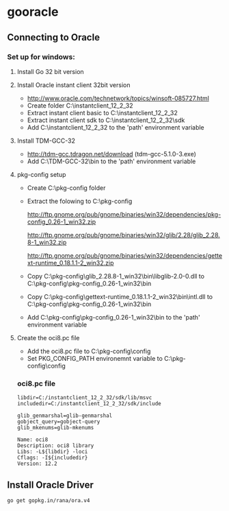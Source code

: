 # gooracle

Connecting to Oracle
--------------------

### Set up for windows:
1. Install Go 32 bit version

2. Install Oracle instant client 32bit version
    * http://www.oracle.com/technetwork/topics/winsoft-085727.html
    * Create folder C:\instantclient_12_2_32
    * Extract instant client basic to C:\instantclient_12_2_32
    * Extract instant client sdk to  C:\instantclient_12_2_32\sdk
    * Add C:\instantclient_12_2_32 to the 'path' environment variable
    
3. Install TDM-GCC-32
    * http://tdm-gcc.tdragon.net/download (tdm-gcc-5.1.0-3.exe)
    * Add C:\TDM-GCC-32\bin to the 'path' environment variable
    
4. pkg-config setup
    * Create C:\pkg-config folder
    * Extract the folowing to C:\pkg-config
    
      http://ftp.gnome.org/pub/gnome/binaries/win32/dependencies/pkg-config_0.26-1_win32.zip
      
      http://ftp.gnome.org/pub/gnome/binaries/win32/glib/2.28/glib_2.28.8-1_win32.zip
      
      http://ftp.gnome.org/pub/gnome/binaries/win32/dependencies/gettext-runtime_0.18.1.1-2_win32.zip
      
    * Copy C:\pkg-config\glib_2.28.8-1_win32\bin\libglib-2.0-0.dll to C:\pkg-config\pkg-config_0.26-1_win32\bin
    * Copy C:\pkg-config\gettext-runtime_0.18.1.1-2_win32\bin\intl.dll to C:\pkg-config\pkg-config_0.26-1_win32\bin
    * Add C:\pkg-config\pkg-config_0.26-1_win32\bin to the 'path' environment variable
   
 5. Create the oci8.pc file
     * Add the oci8.pc file to C:\pkg-config\config
     * Set PKG_CONFIG_PATH environemnt variable to C:\pkg-config\config
    
    ### oci8.pc file
    
    ```
    libdir=C:/instantclient_12_2_32/sdk/lib/msvc
    includedir=C:/instantclient_12_2_32/sdk/include

    glib_genmarshal=glib-genmarshal
    gobject_query=gobject-query
    glib_mkenums=glib-mkenums

    Name: oci8
    Description: oci8 library
    Libs: -L${libdir} -loci
    Cflags: -I${includedir}
    Version: 12.2
    ```
Install Oracle Driver
---------------------
    go get gopkg.in/rana/ora.v4
        
